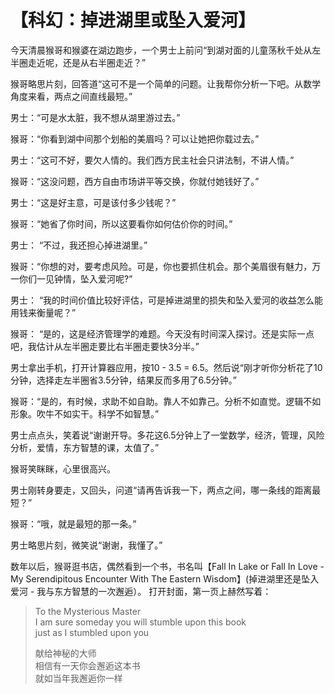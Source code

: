 # 【科幻：掉进湖里或坠入爱河】

今天清晨猴哥和猴婆在湖边跑步，一个男士上前问“到湖对面的儿童荡秋千处从左半圈走近呢，还是从右半圈走近？”

猴哥略思片刻，回答道“这可不是一个简单的问题。让我帮你分析一下吧。从数学角度来看，两点之间直线最短。” 

男士：“可是水太脏，我不想从湖里游过去。” 

猴哥：“你看到湖中间那个划船的美眉吗？可以让她把你载过去。”

男士：“这可不好，要欠人情的。我们西方民主社会只讲法制，不讲人情。”

猴哥：“这没问题，西方自由市场讲平等交换，你就付她钱好了。”

男士：“这是好主意，可是该付多少钱呢？”

猴哥：“她省了你时间，所以这要看你如何估价你的时间。”

男士： “不过，我还担心掉进湖里。”

猴哥：“你想的对，要考虑风险。可是，你也要抓住机会。那个美眉很有魅力，万一你们一见钟情，坠入爱河呢?”

男士： “我的时间价值比较好评估，可是掉进湖里的损失和坠入爱河的收益怎么能用钱来衡量呢？”

猴哥： “是的，这是经济管理学的难题。今天没有时间深入探讨。还是实际一点吧，我估计从左半圈走要比右半圈走要快3分半。”

男士拿出手机，打开计算器应用，按10 - 3.5 = 6.5。然后说“刚才听你分析花了10分钟，选择走左半圈省3.5分钟，结果反而多用了6.5分钟。”

猴哥：“是的，有时候，求助不如自助。靠人不如靠己。分析不如直觉。逻辑不如形象。吹牛不如实干。科学不如智慧。”

男士点点头，笑着说“谢谢开导。多花这6.5分钟上了一堂数学，经济，管理，风险分析，爱情，东方智慧的课，太值了。”

猴哥笑眯眯，心里很高兴。

男士刚转身要走，又回头，问道“请再告诉我一下，两点之间，哪一条线的距离最短？”

猴哥：“哦，就是最短的那一条。”

男士略思片刻，微笑说“谢谢，我懂了。”

数年以后，猴哥逛书店，偶然看到一个书，书名叫【Fall In Lake or Fall In Love - My Serendipitous Encounter With The Eastern Wisdom】(掉进湖里还是坠入爱河 - 我与东方智慧的一次邂逅）。
打开封面，第一页上赫然写着：

> To the Mysterious Master  
> I am sure someday you will stumble upon this book  
> just as I stumbled upon you 
> 
> 献给神秘的大师    
> 相信有一天你会邂逅这本书    
> 就如当年我邂逅你一样  
